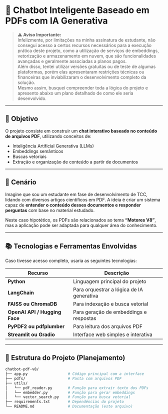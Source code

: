 # 🚀 Chatbot Inteligente Baseado em PDFs com IA Generativa

> **⚠️ Aviso Importante:**  
> Infelizmente, por limitações na minha assinatura de estudante, não consegui acesso a certos recursos necessários para a execução prática deste projeto, como a utilização de serviços de embeddings, vetorização e armazenamento em nuvem, que são funcionalidades avançadas e geralmente associadas a planos pagos.  
> Além disso, tentei utilizar versões gratuitas ou de teste de algumas plataformas, porém elas apresentaram restrições técnicas ou financeiras que inviabilizaram o desenvolvimento completo da solução.  
> Mesmo assim, busquei compreender toda a lógica do projeto e apresento abaixo um plano detalhado de como ele seria desenvolvido.

---

## 🎯 Objetivo

O projeto consiste em construir um **chat interativo baseado no conteúdo de arquivos PDF**, utilizando conceitos de:

- Inteligência Artificial Generativa (LLMs)
- Embeddings semânticos
- Buscas vetoriais
- Extração e organização de conteúdo a partir de documentos

---

## 🧠 Cenário

Imagine que sou um estudante em fase de desenvolvimento de TCC, lidando com diversos artigos científicos em PDF. A ideia é criar um sistema capaz de **entender o conteúdo desses documentos e responder perguntas** com base no material estudado.

Neste caso hipotético, os PDFs são relacionados ao tema **“Motores V8”**, mas a aplicação pode ser adaptada para qualquer área do conhecimento.

---

## 📚 Tecnologias e Ferramentas Envolvidas

Caso tivesse acesso completo, usaria as seguintes tecnologias:

| Recurso | Descrição |
|--------|-----------|
| **Python** | Linguagem principal do projeto |
| **LangChain** | Para orquestrar a lógica de IA generativa |
| **FAISS ou ChromaDB** | Para indexação e busca vetorial |
| **OpenAI API / Hugging Face** | Para geração de embeddings e respostas |
| **PyPDF2 ou pdfplumber** | Para leitura dos arquivos PDF |
| **Streamlit ou Gradio** | Interface web simples e interativa |

---

## 🔧 Estrutura do Projeto (Planejamento)

```bash
chatbot-pdf-v8/
├── app.py                  # Código principal com a interface
├── pdfs/                   # Pasta com arquivos PDF
├── utils/
│   └── pdf_reader.py       # Função para extrair texto dos PDFs
│   └── embedder.py         # Função para gerar embeddings
│   └── vector_search.py    # Função para busca vetorial
├── requirements.txt        # Dependências do projeto
└── README.md               # Documentação (este arquivo)
